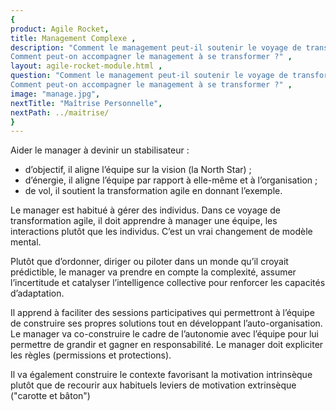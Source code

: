 ```yaml
---
{
product: Agile Rocket,
title: Management Complexe ,
description: "Comment le management peut-il soutenir le voyage de transformation agile en environnement complexe ?
Comment peut-on accompagner le management à se transformer ?" ,
layout: agile-rocket-module.html ,
question: "Comment le management peut-il soutenir le voyage de transformation agile en environnement complexe ?\r\n
Comment peut-on accompagner le management à se transformer ?" ,
image: "manage.jpg",
nextTitle: "Maîtrise Personnelle",
nextPath: ../maitrise/
}
---
```

Aider le manager à devinir un stabilisateur :
* d’objectif, il aligne l’équipe sur la vision (la North Star) ;
* d’énergie, il aligne l’équipe par rapport à elle-même et à l’organisation ;
* de vol, il soutient la transformation agile en donnant l’exemple.

Le manager est habitué à gérer des individus. Dans ce voyage de transformation agile, il doit apprendre à manager une équipe, les interactions plutôt que les individus. C’est un vrai changement de modèle mental.

Plutôt que d’ordonner, diriger ou piloter dans un monde qu’il croyait prédictible, le manager va prendre en compte la complexité, assumer l’incertitude et catalyser l’intelligence collective pour renforcer les capacités d’adaptation.

Il apprend à faciliter des sessions participatives qui permettront à l’équipe de construire ses propres solutions tout en développant l’auto-organisation.
Le manager va co-construire le cadre de l’autonomie avec l’équipe pour lui permettre de grandir et gagner en responsabilité. Le manager doit expliciter les règles (permissions et protections).

Il va également construire le contexte favorisant la motivation intrinsèque plutôt que de recourir aux habituels leviers de motivation extrinsèque ("carotte et bâton")
